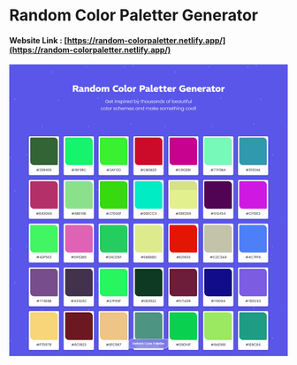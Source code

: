 # Random Color Paletter Generator
#### Website Link : [https://random-colorpaletter.netlify.app/](https://random-colorpaletter.netlify.app/)

![image info](./images/paletter-project.png)